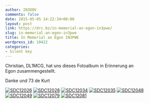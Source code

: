 ```yaml
---
author: IN3DOV
comments: false
date: 2015-05-05 14:22:34+00:00
layout: post
link: https://drc.bz/in-memorial-an-egon-in3pwe/
slug: in-memorial-an-egon-in3pwe
title: In Memorial an Egon IN3PWE
wordpress_id: 10422
categories:
- Silent key
---
```


Christian, DL1MCG, hat uns dieses Fotoalbum in Erinnerung an Egon zusammengestellt.

Danke und 73 de Kurt

[![SDC12026](https://drc.bz/wp-content/uploads/2015/05/SDC12026-1024x768.jpg)](https://drc.bz/wp-content/uploads/2015/05/SDC12026.jpg) [![SDC12028](https://drc.bz/wp-content/uploads/2015/05/SDC12028-1024x768.jpg)](https://drc.bz/wp-content/uploads/2015/05/SDC12028.jpg) [![SDC12034](https://drc.bz/wp-content/uploads/2015/05/SDC12034-1024x768.jpg)](https://drc.bz/wp-content/uploads/2015/05/SDC12034.jpg) [![SDC12035](https://drc.bz/wp-content/uploads/2015/05/SDC12035-1024x768.jpg)](https://drc.bz/wp-content/uploads/2015/05/SDC12035.jpg) [![SDC12048](https://drc.bz/wp-content/uploads/2015/05/SDC12048-1024x768.jpg)](https://drc.bz/wp-content/uploads/2015/05/SDC12048.jpg) [![SDC12049](https://drc.bz/wp-content/uploads/2015/05/SDC12049-1024x768.jpg)](https://drc.bz/wp-content/uploads/2015/05/SDC12049.jpg) [![SDC12079](https://drc.bz/wp-content/uploads/2015/05/SDC12079-1024x768.jpg)](https://drc.bz/wp-content/uploads/2015/05/SDC12079.jpg) [![SDC12081](https://drc.bz/wp-content/uploads/2015/05/SDC12081-1024x768.jpg)](https://drc.bz/wp-content/uploads/2015/05/SDC12081.jpg)
